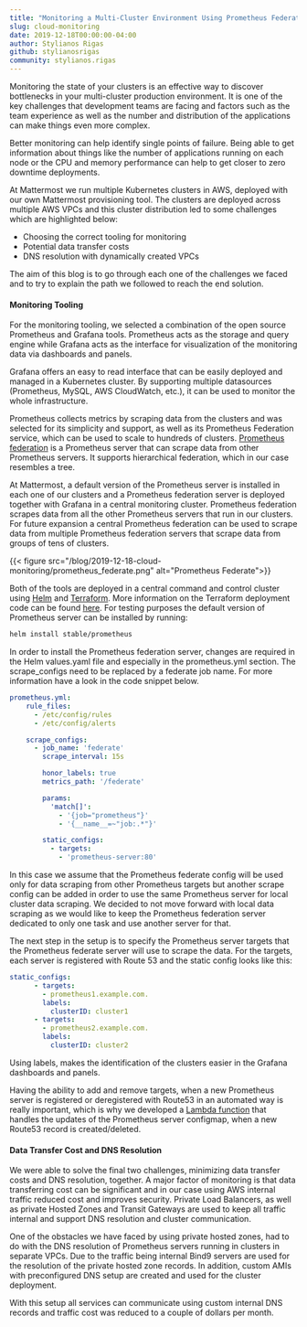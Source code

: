 ```yaml
---
title: "Monitoring a Multi-Cluster Environment Using Prometheus Federation and Grafana"
slug: cloud-monitoring
date: 2019-12-18T00:00:00-04:00
author: Stylianos Rigas
github: stylianosrigas
community: stylianos.rigas
---
```


Monitoring the state of your clusters is an effective way to discover bottlenecks in your multi-cluster production environment. It is one of the key challenges that development teams are facing and factors such as the team experience as well as the number and distribution of the applications can make things even more complex.

Better monitoring can help identify single points of failure. Being able to get information about things like the number of applications running on each node or the CPU and memory performance can help to get closer to zero downtime deployments.

At Mattermost we run multiple Kubernetes clusters in AWS, deployed with our own Mattermost provisioning tool. The clusters are deployed across multiple AWS VPCs and this cluster distribution led to some challenges which are highlighted below:

- Choosing the correct tooling for monitoring
- Potential data transfer costs
- DNS resolution with dynamically created VPCs

The aim of this blog is to go through each one of the challenges we faced and to try to explain the path we followed to reach the end solution.

#### Monitoring Tooling

For the monitoring tooling, we selected a combination of the open source Prometheus and Grafana tools. Prometheus acts as the storage and query engine while Grafana acts as the interface for visualization of the monitoring data via dashboards and panels.

Grafana offers an easy to read interface that can be easily deployed and managed in a Kubernetes cluster. By supporting multiple datasources (Prometheus, MySQL, AWS CloudWatch, etc.), it can be used to monitor the whole infrastructure.

Prometheus collects metrics by scraping data from the clusters and was selected for its simplicity and support, as well as its Prometheus Federation service, which can be used to scale to hundreds of clusters. [Prometheus federation](https://prometheus.io/docs/prometheus/latest/federation/) is a Prometheus server that can scrape data from other Prometheus servers. It supports hierarchical federation, which in our case resembles a tree.

At Mattermost, a default version of the Prometheus server is installed in each one of our clusters and a Prometheus federation server is deployed together with Grafana in a central monitoring cluster. Prometheus federation scrapes data from all the other Prometheus servers that run in our clusters. For future expansion a central Prometheus federation can be used to scrape data from multiple Prometheus federation servers that scrape data from groups of tens of clusters. 

{{< figure src="/blog/2019-12-18-cloud-monitoring/prometheus_federate.png" alt="Prometheus Federate">}}

Both of the tools are deployed in a central command and control cluster using [Helm](https://helm.sh/) and [Terraform](https://www.terraform.io/). More information on the Terraform deployment code can be found [here](https://github.com/mattermost/mattermost-cloud-monitoring/tree/master/terraform/aws/modules/cluster-post-installation). For testing purposes the default version of Prometheus server can be installed by running:

```bash
helm install stable/prometheus
```

In order to install the Prometheus federation server, changes are required in the Helm values.yaml file and especially in the prometheus.yml section. The scrape_configs need to be replaced by a federate job name. For more information have a look in the code snippet below.

```yaml
prometheus.yml:
    rule_files:
      - /etc/config/rules
      - /etc/config/alerts

    scrape_configs:
      - job_name: 'federate'
        scrape_interval: 15s

        honor_labels: true
        metrics_path: '/federate'

        params:
          'match[]':
            - '{job="prometheus"}'
            - '{__name__=~"job:.*"}'

        static_configs:
          - targets:
            - 'prometheus-server:80'
```

In this case we assume that the Prometheus federate config will be used only for data scraping from other Prometheus targets but another scrape config can be added in order to use the same Prometheus server for local cluster data scraping. We decided to not move forward with local data scraping as we would like to keep the Prometheus federation server dedicated to only one task and use another server for that.

The next step in the setup is to specify the Prometheus server targets that the Prometheus federate server will use to scrape the data. For the targets, each server is registered with Route 53 and the static config looks like this:

```yaml
static_configs:
      - targets:
        - prometheus1.example.com.
        labels:
          clusterID: cluster1
      - targets:
        - prometheus2.example.com.
        labels:
          clusterID: cluster2
```

Using labels, makes the identification of the clusters easier in the Grafana dashboards and panels.

Having the ability to add and remove targets, when a new Prometheus server is registered or deregistered with Route53 in an automated way is really important, which is why we developed a [Lambda function](https://github.com/mattermost/mattermost-cloud-monitoring/tree/master/prometheus-dns-registration-service) that handles the updates of the Prometheus server configmap, when a new Route53 record is created/deleted.

#### Data Transfer Cost and DNS Resolution

We were able to solve the final two challenges, minimizing data transfer costs and DNS resolution, together.
A major factor of monitoring is that data transferring cost can be significant and in our case using AWS internal traffic reduced cost and improves security. Private Load Balancers, as well as private Hosted Zones and Transit Gateways are used to keep all traffic internal and support DNS resolution and cluster communication.

One of the obstacles we have faced by using private hosted zones, had to do with the DNS resolution of Prometheus servers running in clusters in separate VPCs. Due to the traffic being internal Bind9 servers are used for the resolution of the private hosted zone records. In addition, custom AMIs with preconfigured DNS setup are created and used for the cluster deployment.

With this setup all services can communicate using custom internal DNS records and traffic cost was reduced to a couple of dollars per month.
